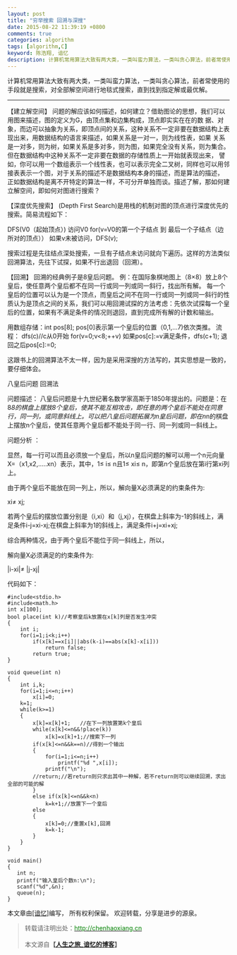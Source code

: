 ```yaml
---
layout: post
title: "穷举搜索 回溯与深搜"
date: 2015-08-22 11:39:19 +0800
comments: true
categories: algorithm
tags: [algorithm,C]
keyword: 陈浩翔, 谙忆
description: 计算机常用算法大致有两大类，一类叫蛮力算法，一类叫贪心算法，前者常使用的手段就是搜索，对全部解空间进行地毯式搜索，直到找到指定解或最优解。【建立解空间】 问题的解应该如何描述，如何建立？借助图论的思想，我们可以用图来描述，图的定义为G，由顶点集和边集构成，顶点即实实在在的数 据、对象，而边可以抽象为关系，即顶点间的关系，这种关系不一定非要在数据结构上表现出来，用数据结构的语言来描述，如果关系是一对 
---
```


计算机常用算法大致有两大类，一类叫蛮力算法，一类叫贪心算法，前者常使用的手段就是搜索，对全部解空间进行地毯式搜索，直到找到指定解或最优解。

<!-- more -->
----------


【建立解空间】
问题的解应该如何描述，如何建立？借助图论的思想，我们可以用图来描述，图的定义为G，由顶点集和边集构成，顶点即实实在在的数 据、对象，而边可以抽象为关系，即顶点间的关系，这种关系不一定非要在数据结构上表现出来，用数据结构的语言来描述，如果关系是一对一，则为线性表，如果 关系是一对多，则为树，如果关系是多对多，则为图，如果完全没有关系，则为集合。但在数据结构中这种关系不一定非要在数据的存储性质上一开始就表现出来， 譬如，你可以用一个数组表示一个线性表，也可以表示完全二叉树，同样也可以用邻接表表示一个图，对于关系的描述不是数据结构本身的描述，而是算法的描述， 正如数据结构是离不开特定的算法一样，不可分开单独而谈。描述了解，那如何建立解空间，即如何对图进行搜索？

【深度优先搜索】
(Depth First Search)是用栈的机制对图的顶点进行深度优先的搜索。简易流程如下：

DFS(V0（起始顶点）)
访问V0
for(v=V0的第一个子结点 到 最后一个子结点（边所对的顶点））
   如果v未被访问，DFS(v);

搜索过程是先往结点深处搜索，一旦有子结点未访问就向下遍历。这样的方法类似回溯算法，先往下试探，如果不行出退回（回溯）。

【回溯】
回溯的经典例子是8皇后问题。
例：在国际象棋地图上（8×8）放上8个皇后，使任意两个皇后都不在同一行或同一列或同一斜行，找出所有解。
每一个皇后的位置可以认为是一个顶点，而皇后之间不在同一行或同一列或同一斜行的性质认为是顶点之间的关系，我们可以用回溯试探的方法考虑：先依次试探每一个皇后的位置，如果有不满足条件的情况则退回，直到完成所有解的计数和输出。

用数组存储：int pos[8];
pos[0]表示第一个皇后的位置（0,1,...7)依次类推。
流程：
dfs(c)//c从0开始
for(v=0;v<8;++v)
   如果pos[c]:=v满足条件，dfs(c+1);
   退回之后pos[c]:=0;

这跟书上的回溯算法不太一样，因为是采用深搜的方法写的，其实思想是一致的，要仔细体会。

八皇后问题 回溯法

问题描述：
八皇后问题是十九世纪著名数学家高斯于1850年提出的。问题是：在8*8的棋盘上摆放8个皇后，使其不能互相攻击，即任意的两个皇后不能处在同意行，同一列，或同意斜线上。可以把八皇后问题拓展为n皇后问题，即在n*n的棋盘上摆放n个皇后，使其任意两个皇后都不能处于同一行、同一列或同一斜线上。

问题分析 ： 

显然，每一行可以而且必须放一个皇后，所以n皇后问题的解可以用一个n元向量X=（x1,x2,.....xn）表示，其中，1≤ i≤ n且1≤ xi≤ n，即第n个皇后放在第i行第xi列上。

由于两个皇后不能放在同一列上，所以，解向量X必须满足的约束条件为:

xi≠ xj;

若两个皇后的摆放位置分别是（i,xi）和（j,xj），在棋盘上斜率为-1的斜线上，满足条件i-j=xi-xj;在棋盘上斜率为1的斜线上，满足条件i+j=xi+xj;

综合两种情况，由于两个皇后不能位于同一斜线上，所以，

解向量X必须满足的约束条件为:

|i-xi|≠ |j-xj|

代码如下：

```
#include<stdio.h>
#include<math.h>
int x[100];
bool place(int k)//考察皇后k放置在x[k]列是否发生冲突
{
    int i;
    for(i=1;i<k;i++)
        if(x[k]==x[i]||abs(k-i)==abs(x[k]-x[i]))
            return false;
        return true;
}

void queue(int n)
{
    int i,k;
    for(i=1;i<=n;i++)
        x[i]=0;
    k=1;
    while(k>=1)
    {
        x[k]=x[k]+1;   //在下一列放置第k个皇后
        while(x[k]<=n&&!place(k))
            x[k]=x[k]+1;//搜索下一列
        if(x[k]<=n&&k==n)//得到一个输出
        {
            for(i=1;i<=n;i++)
                printf("%d ",x[i]);
            printf("\n");
        //return;//若return则只求出其中一种解，若不return则可以继续回溯，求出全部的可能的解
        }
        else if(x[k]<=n&&k<n)
            k=k+1;//放置下一个皇后
        else
        {
            x[k]=0;//重置x[k],回溯
            k=k-1;
        }
    }
}

void main()
{
   int n;
   printf("输入皇后个数n:\n");
   scanf("%d",&n);
   queue(n);
}
```



本文章由<a href="http://chenhaoxiang.cn/">[谙忆]</a>编写， 所有权利保留。 
欢迎转载，分享是进步的源泉。
<blockquote cite='陈浩翔'>
<p background-color='#D3D3D3'>转载请注明出处：<a href='http://chenhaoxiang.cn'><font color="green">http://chenhaoxiang.cn</font></a><br><br>
本文源自<strong>【<a href='http://chenhaoxiang.cn' target='_blank'>人生之旅_谙忆的博客</a>】</strong></p>
</blockquote>
